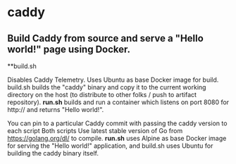 # caddy

## Build Caddy from source and serve a "Hello world!" page using Docker. 

**build.sh

Disables Caddy Telemetry. 
Uses Ubuntu as base Docker image for build. 
build.sh builds the "caddy" binary and copy it to the current working directory on the host (to distribute to other folks / push to artifact repository). 
**run.sh** builds and run a container which listens on port 8080 for http:// and returns "Hello world!". 

You can pin to a particular Caddy commit with passing the caddy version to each script
Both scripts Use latest stable version of Go from https://golang.org/dl/ to compile. 
**run.sh** uses Alpine as base Docker image for serving the "Hello world!" application, 
and build.sh uses Ubuntu for building the caddy binary itself. 
